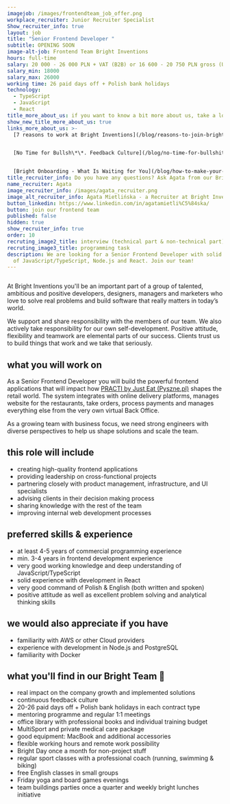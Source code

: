 ```yaml
---
imagejob: /images/frontendteam_job_offer.png
workplace_recruiter: Junior Recruiter Specialist
Show_recruiter_info: true
layout: job
title: "Senior Frontend Developer "
subtitle: OPENING SOON
image-alt-job: Frontend Team Bright Inventions
hours: full-time
salary: 20 000 - 26 000 PLN + VAT (B2B) or 16 600 - 20 750 PLN gross (UoP)
salary_min: 18000
salary_max: 26000
working time: 26 paid days off + Polish bank holidays
technology:
  - TypeScript
  - JavaScript
  - React
title_more_about_us: if you want to know a bit more about us, take a look below 🙋🏻‍♀️🙋🏻‍♂️
show_new_title_more_about_us: true
links_more_about_us: >-
  [7 reasons to work at Bright Inventions](/blog/reasons-to-join-bright)


  [No Time for Bullsh\*\*. Feedback Culture](/blog/no-time-for-bullshit-feedback-culture/)


  [Bright Onboarding - What Is Waiting for You](/blog/how-to-make-your-onboarding-bright)
title_recruiter_info: Do you have any questions? Ask Agata from our Bright team!
name_recruiter: Agata
image_recruiter_info: /images/agata_recruiter.png
image_alt_recruiter_info: Agata Mietlińska - a Recruiter at Bright Inventions
button_linkedin: https://www.linkedin.com/in/agatamietli%C5%84ska/
button: join our frontend team
published: false
hidden: true
show_recruiter_info: true
order: 10
recruting_image2_title: interview (technical part & non-technical part)
recruting_image3_title: programming task
description: We are looking for a Senior Frontend Developer with solid knowledge
  of JavaScript/TypeScript, Node.js and React. Join our team!
---
```



![]()

At Bright Inventions you'll be an important part of a group of talented, ambitious and positive developers, designers, managers and marketers who love to solve real problems and build software that really matters in today’s world. 

We support and share responsibility with the members of our team. We also actively take responsibility for our own self-development. Positive attitude, flexibility and teamwork are elemental parts of our success. Clients trust us to build things that work and we take that seriously. 

## what you will work on

As a Senior Frontend Developer you will build the powerful frontend applications that will impact how [PRACTI by Just Eat (Pyszne.pl)](https://www.practi.co.uk/) shapes the retail world. The system integrates with online delivery platforms, manages website for the restaurants, take orders, process payments and manages everything else from the very own virtual Back Office. 

As a growing team with business focus, we need strong engineers with diverse perspectives to help us shape solutions and scale the team.

## this role will include

* creating high-quality frontend applications
* providing leadership on cross-functional projects
* partnering closely with product management, infrastructure, and UI specialists 
* advising clients in their decision making process
* sharing knowledge with the rest of the team
* improving internal web development processes

## preferred skills & experience

* at least 4-5 years of commercial programming experience
* min. 3-4 years in frontend development experience 
* very good working knowledge and deep understanding of JavaScript/TypeScript
* solid experience with development in React
* very good command of Polish & English (both written and spoken)
* positive attitude as well as excellent problem solving and analytical thinking skills

## we would also appreciate if you have

* familiarity with AWS or other Cloud providers
* experience with development in Node.js and PostgreSQL
* familiarity with Docker

## what you'll find in our Bright Team 🧡

* real impact on the company growth and implemented solutions
* continuous feedback culture
* 20-26 paid days off + Polish bank holidays in each contract type 
* mentoring programme and regular 1:1 meetings
* office library with professional books and individual training budget
* MultiSport and private medical care package 
* good equipment: MacBook and additional accessories
* flexible working hours and remote work possibility
* Bright Day once a month for non-project stuff
* regular sport classes with a professional coach (running, swimming & biking)
* free English classes in small groups 
* Friday yoga and board games evenings 
* team buildings parties once a quarter and weekly bright lunches initiative 
